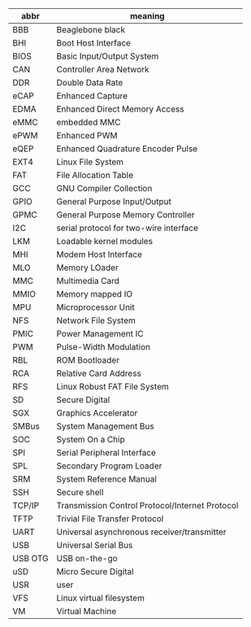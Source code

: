 
| abbr | meaning |
| --- | --------------------------- |
| BBB |    Beaglebone black         |
| BHI |    Boot Host Interface |
| BIOS |   Basic Input/Output System |
| CAN |    Controller Area Network |
| DDR  |   Double Data Rate |
| eCAP |   Enhanced Capture |
| EDMA |   Enhanced Direct Memory Access |
| eMMC  |  embedded MMC |
| ePWM   | Enhanced PWM
| eQEP   | Enhanced Quadrature Encoder Pulse
| EXT4   | Linux File System
| FAT    | File Allocation Table
| GCC    | GNU Compiler Collection
| GPIO   | General Purpose Input/Output
| GPMC   | General Purpose Memory Controller
| I2C    | serial protocol for two-wire interface
| LKM    | Loadable kernel modules
| MHI    | Modem Host Interface
| MLO    | Memory LOader
| MMC    | Multimedia Card
| MMIO   | Memory mapped IO
| MPU    | Microprocessor Unit
| NFS    | Network File System
| PMIC   | Power Management IC
| PWM    | Pulse-Width Modulation
| RBL    | ROM Bootloader
| RCA    | Relative Card Address
| RFS    | Linux Robust FAT File System
| SD     | Secure Digital
| SGX    | Graphics Accelerator
| SMBus  | System Management Bus
| SOC    | System On a Chip
| SPI    | Serial Peripheral Interface
| SPL    | Secondary Program Loader
| SRM    | System Reference Manual
| SSH    | Secure shell
| TCP/IP | Transmission Control Protocol/Internet Protocol
| TFTP   | Trivial File Transfer Protocol
| UART   | Universal asynchronous receiver/transmitter
| USB     | Universal Serial Bus
| USB OTG | USB on-the-go
| uSD    | Micro Secure Digital
| USR    | user
| VFS    | Linux virtual filesystem
| VM     | Virtual Machine
